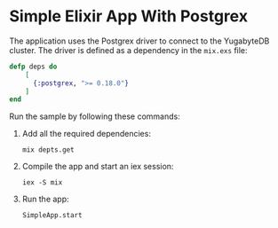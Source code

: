 # Simple Elixir App With Postgrex

The application uses the Postgrex driver to connect to the YugabyteDB cluster. The driver is defined as a dependency in the `mix.exs` file:

```elixir
defp deps do
    [
      {:postgrex, ">= 0.18.0"}
    ]
end
```

Run the sample by following these commands:

1. Add all the required dependencies:

    ```shell
    mix depts.get
    ```

2. Compile the app and start an iex session:

    ```shell
    iex -S mix
    ```

3. Run the app:

    ```shell
    SimpleApp.start
    ```
